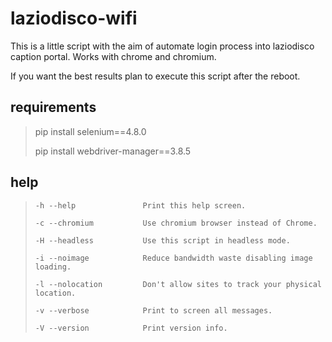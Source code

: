 # laziodisco-wifi
This is a little script with the aim of automate login process into laziodisco caption portal.
Works with chrome and chromium.

If you want the best results plan to execute this script after the reboot.


## requirements

 > pip install selenium==4.8.0
 >
 > pip install webdriver-manager==3.8.5
 
## help
 >     -h --help               Print this help screen.
 >
 >     -c --chromium           Use chromium browser instead of Chrome.
 >
 >     -H --headless           Use this script in headless mode.
 >
 >     -i --noimage            Reduce bandwidth waste disabling image loading.
 >
 >     -l --nolocation         Don't allow sites to track your physical location.
 >
 >     -v --verbose            Print to screen all messages.
 >
 >     -V --version            Print version info.
